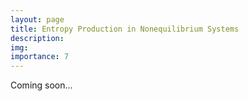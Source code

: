 ```yaml
---
layout: page
title: Entropy Production in Nonequilibrium Systems
description: 
img: 
importance: 7
---
```


Coming soon...
